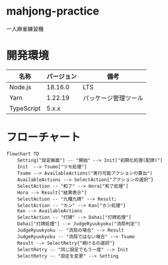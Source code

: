# mahjong-practice

一人麻雀練習機

# 開発環境

| 名称       | バージョン | 備考                 |
| ---------- | ---------- | -------------------- |
| Node.js    | 18.16.0    | LTS                  |
| Yarn       | 1.22.19    | パッケージ管理ツール |
| TypeScript | 5.x.x      |                      |

# フローチャート

```mermaid
flowchart TD
    Setting["設定画面"] -- "開始" --> Init["初期化処理(配牌)"]
    Init  --> Tsumo["ツモ処理"]
    Tsumo --> AvailableActions("実行可能アクションの算出")
    AvailableActions --> SelectAction{"アクションの選択"}
    SelectAction -- "和了" --> Hora["和了処理"]
    Hora --> Result["結果表示"]
    SelectAction -- "九種九牌" --> Result;
    SelectAction -- "カン" --> Kan["カン処理"]
    Kan --> AvailableActions
    SelectAction -- "打牌" --> Dahai["打牌処理"]
    Dahai["打牌処理"] --> JudgeRyuukyoku("流局判定")
    JudgeRyuukyoku -- "流局の場合" --> Result
    JudgeRyuukyoku -- "流局ではない場合" --> Tsumo
    Result --> SelectRetry{"続けるの選択"}
    SelectRetry -- "同じ設定でもう一度" --> Init
    SelectRetry -- "設定を変更" --> Setting
```
